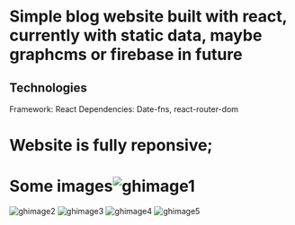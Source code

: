 # Simple blog website built with react, currently with static data, maybe graphcms or firebase in future

## Technologies
Framework: React
Dependencies: Date-fns, react-router-dom

# Website is fully reponsive;

# Some images![ghimage1](https://user-images.githubusercontent.com/82313292/147421756-a5e8a6f2-9c0e-4a4a-9e82-2aab83b97290.png)
![ghimage2](https://user-images.githubusercontent.com/82313292/147421757-fc47a9cb-07aa-4b57-8c45-167d79abe050.png)
![ghimage3](https://user-images.githubusercontent.com/82313292/147421759-5cf6e238-9f44-43f3-93ec-b6b41860add9.png)
![ghimage4](https://user-images.githubusercontent.com/82313292/147421762-11e2405f-7166-43e3-9807-aa9677e4f89b.png)
![ghimage5](https://user-images.githubusercontent.com/82313292/147421764-ef5439c3-95c4-42e5-8001-96e57434addc.png)
